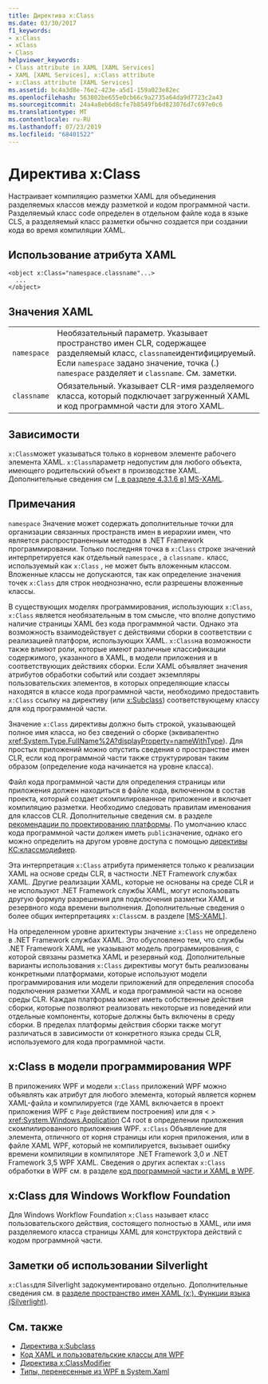 ```yaml
---
title: Директива x:Class
ms.date: 03/30/2017
f1_keywords:
- x:Class
- xClass
- Class
helpviewer_keywords:
- Class attribute in XAML [XAML Services]
- XAML [XAML Services], x:Class attribute
- x:Class attribute [XAML Services]
ms.assetid: bc4a3d8e-76e2-423e-a5d1-159a023e82ec
ms.openlocfilehash: 563802be655e0cb66c9a2735a64da9d7723c2a43
ms.sourcegitcommit: 24a4a8eb6d8cfe7b8549fb6d823076d7c697e0c6
ms.translationtype: MT
ms.contentlocale: ru-RU
ms.lasthandoff: 07/23/2019
ms.locfileid: "68401522"
---
```

# <a name="xclass-directive"></a>Директива x:Class
Настраивает компиляцию разметки XAML для объединения разделяемых классов между разметкой и кодом программной части. Разделяемый класс code определен в отдельном файле кода в языке CLS, а разделяемый класс разметки обычно создается при создании кода во время компиляции XAML.  
  
## <a name="xaml-attribute-usage"></a>Использование атрибута XAML  
  
```  
<object x:Class="namespace.classname"...>  
  ...  
</object>  
```  
  
## <a name="xaml-values"></a>Значения XAML  
  
|||  
|-|-|  
|`namespace`|Необязательный параметр. Указывает пространство имен CLR, содержащее разделяемый класс, `classname`идентифицируемый. Если `namespace` задано значение, точка (.) `namespace` разделяет и `classname`. См. заметки.|  
|`classname`|Обязательный. Указывает CLR-имя разделяемого класса, который подключает загруженный XAML и код программной части для этого XAML.|  
  
## <a name="dependencies"></a>Зависимости  
 `x:Class`может указываться только в корневом элементе рабочего элемента XAML. `x:Class`параметр недопустим для любого объекта, имеющего родительский объект в производстве XAML. Дополнительные сведения см [ \[. в разделе 4.3.1.6 в\] MS-XAML](https://go.microsoft.com/fwlink/?LinkId=114525).  
  
## <a name="remarks"></a>Примечания  
 `namespace` Значение может содержать дополнительные точки для организации связанных пространств имен в иерархии имен, что является распространенным методом в .NET Framework программировании. Только последняя точка в `x:Class` строке значений интерпретируется как отдельный `namespace` , а `classname.` класс, используемый как `x:Class` , не может быть вложенным классом. Вложенные классы не допускаются, так как определение значения точек `x:Class` для строк неоднозначно, если разрешены вложенные классы.  
  
 В существующих моделях программирования, использующих `x:Class`, `x:Class` является необязательным в том смысле, что вполне допустимо наличие страницы XAML без кода программной части. Однако эта возможность взаимодействует с действиями сборки в соответствии с реализацией платформ, использующих XAML. `x:Class`на возможности также влияют роли, которые имеют различные классификации содержимого, указанного в XAML, в модели приложения и в соответствующих действиях сборки. Если XAML объявляет значения атрибутов обработки событий или создает экземпляры пользовательских элементов, в которых определяющие классы находятся в классе кода программной части, необходимо предоставить `x:Class` ссылку на директиву (или [x:Subclass](x-subclass-directive.md)) соответствующему классу для код программной части.  
  
 Значение `x:Class` директивы должно быть строкой, указывающей полное имя класса, но без сведений о сборке (эквивалентно <xref:System.Type.FullName%2A?displayProperty=nameWithType>). Для простых приложений можно опустить сведения о пространстве имен CLR, если код программной части также структурирован таким образом (определение кода начинается на уровне класса).  
  
 Файл кода программной части для определения страницы или приложения должен находиться в файле кода, включенном в состав проекта, который создает скомпилированное приложение и включает компиляцию разметки. Необходимо следовать правилам именования для классов CLR. Дополнительные сведения см. в разделе [рекомендации по проектированию платформы](../../standard/design-guidelines/index.md). По умолчанию класс кода программной части должен иметь `public`значение, однако его можно определить на другом уровне доступа с помощью [директивы КС:классмодифиер](x-classmodifier-directive.md).  
  
 Эта интерпретация `x:Class` атрибута применяется только к реализации XAML на основе среды CLR, в частности .NET Framework службах XAML. Другие реализации XAML, которые не основаны на среде CLR и не используют .NET Framework службы XAML, могут использовать другую формулу разрешения для подключения разметки XAML и резервного кода времени выполнения. Дополнительные сведения о более общих интерпретациях `x:Class`см. в разделе [ \[MS-XAML\]](https://go.microsoft.com/fwlink/?LinkId=114525).  
  
 На определенном уровне архитектуры значение `x:Class` не определено в .NET Framework службах XAML. Это обусловлено тем, что службы .NET Framework XAML не указывают модель программирования, с которой связаны разметка XAML и резервный код. Дополнительные варианты использования `x:Class` директивы могут быть реализованы конкретными платформами, которые используют модели программирования или модели приложений для определения способа подключения разметки XAML и кода программной части на основе среды CLR. Каждая платформа может иметь собственные действия сборки, которые позволяют реализовать некоторые из поведений или отдельные компоненты, которые должны быть включены в среду сборки. В пределах платформы действия сборки также могут различаться в зависимости от конкретного языка среды CLR, используемого для кода программной части.  
  
## <a name="xclass-in-the-wpf-programming-model"></a>x:Class в модели программирования WPF  
 В приложениях WPF и модели `x:Class` приложений WPF можно объявлять как атрибут для любого элемента, который является корнем XAML-файла и компилируется (где XAML включается в проект приложения WPF с `Page` действием построения) или для < > <xref:System.Windows.Application> C4 root в определении приложения скомпилированного приложения WPF. `x:Class` Объявление для элемента, отличного от корня страницы или корня приложения, или в файле XAML WPF, который не компилируется, вызывает ошибку времени компиляции в компиляторе .NET Framework 3,0 и .NET Framework 3,5 WPF XAML. Сведения о других аспектах `x:Class` обработки в WPF см. в разделе [код программной части и XAML в WPF](../wpf/advanced/code-behind-and-xaml-in-wpf.md).  
  
## <a name="xclass-for-windows-workflow-foundation"></a>x:Class для Windows Workflow Foundation  
 Для Windows Workflow Foundation `x:Class` называет класс пользовательского действия, состоящего полностью в XAML, или имя разделяемого класса страницы XAML для конструктора действий с кодом программной части.  
  
## <a name="silverlight-usage-notes"></a>Заметки об использовании Silverlight  
 `x:Class`для Silverlight задокументировано отдельно. Дополнительные сведения см. в [разделе пространство имен XAML (x:). Функции языка (Silverlight)](https://go.microsoft.com/fwlink/?LinkId=199081).  
  
## <a name="see-also"></a>См. также

- [Директива x:Subclass](x-subclass-directive.md)
- [Код XAML и пользовательские классы для WPF](../wpf/advanced/xaml-and-custom-classes-for-wpf.md)
- [Директива x:ClassModifier](x-classmodifier-directive.md)
- [Типы, перенесенные из WPF в System.Xaml](types-migrated-from-wpf-to-system-xaml.md)
